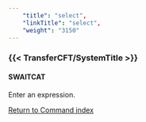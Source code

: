 ```yaml
---
    "title": "select",
    "linkTitle": "select",
    "weight": "3150"
---
```

<span id="select"></span>

### {{< TransferCFT/SystemTitle  >}}

#### SWAITCAT

Enter an expression.

[Return to Command index](../../)
